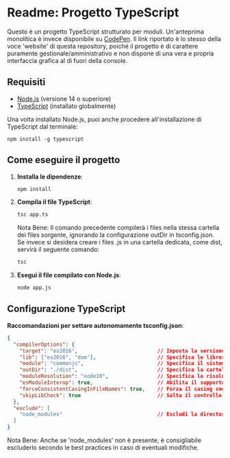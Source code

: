 # Readme: Progetto TypeScript

Questo è un progetto TypeScript strutturato per moduli. Un'anteprima monolitica è invece disponibile su [CodePen](https://codepen.io/CodeLegionary/pen/KwKVoWZ).
Il link riportato è lo stesso della voce 'website' di questa repository, poiché il progetto è di carattere puramente gestionale/amministrativo e non dispone di
una vera e propria interfaccia grafica al di fuori della console.

## Requisiti

- [Node.js](https://nodejs.org/) (versione 14 o superiore)
- [TypeScript](https://www.typescriptlang.org/) (installato globalmente)

Una volta installato Node.js, puoi anche procedere all'installazione di TypeScript dal terminale:
   ```
   npm install -g typescript
   ```

## Come eseguire il progetto

1. **Installa le dipendenze**:
   ```sh
   npm install
   ```

2. **Compila il file TypeScript**:
   ```sh
   tsc app.ts
   ```

   Nota Bene: Il comando precedente compilerà i files nella stessa cartella dei files sorgente, ignorando la configurazione outDir in tsconfig.json.
   Se invece si desidera creare i files .js in una cartella dedicata, come dist, servirà il seguente comando:
   ```sh
   tsc
   ```

3. **Esegui il file compilato con Node.js**:
   ```sh
   node app.js
   ```

## Configurazione TypeScript

**Raccomandazioni per settare autonomamente tsconfig.json**:

```json
{
  "compilerOptions": {
    "target": "es2016",                          // Imposta la versione del linguaggio JavaScript per il codice emesso
    "lib": ["es2016", "dom"],                    // Specifica le librerie da includere nel processo di compilazione
    "module": "commonjs",                        // Specifica il sistema di modulo
    "outDir": "./dist",                          // Specifica la cartella di output
    "moduleResolution": "node10",                // Specifica la risoluzione del modulo
    "esModuleInterop": true,                     // Abilita il supporto per la compatibilità con i moduli ES6
    "forceConsistentCasingInFileNames": true,    // Forza il casing coerente dei nomi di file
    "skipLibCheck": true                         // Salta il controllo delle librerie per migliorare i tempi di compilazione
  },
  "exclude": [
    "node_modules"                               // Escludi la directory node_modules
  ]
}
```

Nota Bene: Anche se 'node_modules' non è presente, è consigliabile escluderlo secondo le best practices in caso di eventuali modifiche.